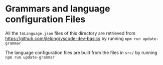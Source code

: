 # Grammars and language configuration Files

All the `tmLanguage.json` files of this directory are retrieved from https://github.com/jlelong/vscode-dev-basics by running `npm run update-grammar`

The language configuration files are built from the files in `src/` by running `npm run update-grammar`

